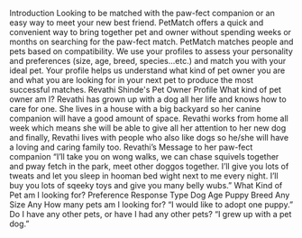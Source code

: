 Introduction
Looking to be matched with the paw-fect companion or an easy way to meet your new best
friend. PetMatch offers a quick and convenient way to bring together pet and owner
without spending weeks or months on searching for the paw-fect match. PetMatch matches
people and pets based on compatibility. We use your profiles to assess your
personality and preferences (size, age, breed, species...etc.) and match you with your
ideal pet. Your profile helps us understand what kind of pet owner you are and what
you are looking for in your next pet to produce the most successful matches.
Revathi Shinde's Pet Owner Profile
What kind of pet owner am I?
Revathi has grown up with a dog all her life and knows how to care for one. She lives
in a house with a big backyard so her canine companion will have a good amount of
space. Revathi works from home all week which means she will be able to give all her
attention to her new dog and finally, Revathi lives with people who also like dogs so
he/she will have a loving and caring family too.
Revathi’s Message to her paw-fect companion
“I’ll take you on wong walks, we can chase squivels together and pway fetch in the
park, meet other doggos together. I’ll give you lots of tweats and let you sleep
in hooman bed wight next to me every night. I’ll buy you lots of sqeeky toys and
give you many belly wubs.”
What Kind of Pet am I looking for?
Preference Response
Type Dog
Age Puppy
Breed Any
Size Any
How many pets am I looking for?
“I would like to adopt one puppy.”
Do I have any other pets, or have I had any other pets?
“I grew up with a pet dog.”
